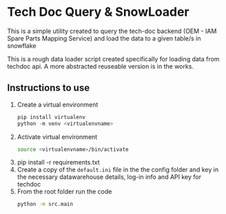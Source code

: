 # Tech Doc Query & SnowLoader
This is a simple utility created to query the tech-doc backend (OEM - IAM Spare Parts Mapping Service) and load the data to a given table/s in snowflake

This is a rough data loader script created specifically for loading data from techdoc api. A more abstracted reuseable version is in the works.

## Instructions to use
1. Create a virtual environment
   ```python
   pip install virtualenv
   python -m venv <virtualenvname>
   ```
2. Activate virtual environment
   ```bash
   source <virtualenvname>/bin/activate
   ```
3. pip install -r requirements.txt
4. Create a copy of the `default.ini` file in the the config folder and key in the necessary datawarehouse details, log-in info and API key for techdoc
5. From the root folder run the code
   ```bash
   python -m src.main
   ```


